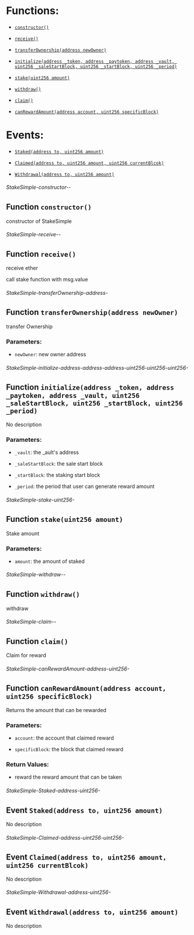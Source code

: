 # Functions:

- [`constructor()`](#StakeSimple-constructor--)

- [`receive()`](#StakeSimple-receive--)

- [`transferOwnership(address newOwner)`](#StakeSimple-transferOwnership-address-)

- [`initialize(address _token, address _paytoken, address _vault, uint256 _saleStartBlock, uint256 _startBlock, uint256 _period)`](#StakeSimple-initialize-address-address-address-uint256-uint256-uint256-)

- [`stake(uint256 amount)`](#StakeSimple-stake-uint256-)

- [`withdraw()`](#StakeSimple-withdraw--)

- [`claim()`](#StakeSimple-claim--)

- [`canRewardAmount(address account, uint256 specificBlock)`](#StakeSimple-canRewardAmount-address-uint256-)

# Events:

- [`Staked(address to, uint256 amount)`](#StakeSimple-Staked-address-uint256-)

- [`Claimed(address to, uint256 amount, uint256 currentBlcok)`](#StakeSimple-Claimed-address-uint256-uint256-)

- [`Withdrawal(address to, uint256 amount)`](#StakeSimple-Withdrawal-address-uint256-)

###### StakeSimple-constructor--

## Function `constructor()`

constructor of StakeSimple

###### StakeSimple-receive--

## Function `receive()`

receive ether

call stake function with msg.value

###### StakeSimple-transferOwnership-address-

## Function `transferOwnership(address newOwner)`

transfer Ownership

### Parameters:

- `newOwner`: new owner address

###### StakeSimple-initialize-address-address-address-uint256-uint256-uint256-

## Function `initialize(address _token, address _paytoken, address _vault, uint256 _saleStartBlock, uint256 _startBlock, uint256 _period)`

No description

### Parameters:

- `_vault`:  the _ault's address

- `_saleStartBlock`:  the sale start block

- `_startBlock`:  the staking start block

- `_period`: the period that user can generate reward amount

###### StakeSimple-stake-uint256-

## Function `stake(uint256 amount)`

Stake amount

### Parameters:

- `amount`:  the amount of staked

###### StakeSimple-withdraw--

## Function `withdraw()`

withdraw

###### StakeSimple-claim--

## Function `claim()`

Claim for reward

###### StakeSimple-canRewardAmount-address-uint256-

## Function `canRewardAmount(address account, uint256 specificBlock)`

Returns the amount that can be rewarded

### Parameters:

- `account`:  the account that claimed reward

- `specificBlock`: the block that claimed reward

### Return Values:

- reward the reward amount that can be taken

###### StakeSimple-Staked-address-uint256-

## Event `Staked(address to, uint256 amount)`

No description

###### StakeSimple-Claimed-address-uint256-uint256-

## Event `Claimed(address to, uint256 amount, uint256 currentBlcok)`

No description

###### StakeSimple-Withdrawal-address-uint256-

## Event `Withdrawal(address to, uint256 amount)`

No description
